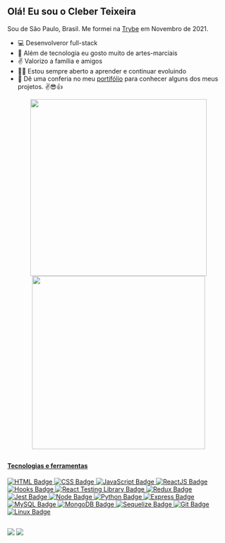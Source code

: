 ## Olá! Eu sou o Cleber Teixeira

Sou de São Paulo, Brasil. Me formei na [Trybe](https://www.betrybe.com) em Novembro de 2021.

- :computer: Desenvolveror full-stack
- :martial_arts_uniform: Além de tecnologia eu gosto muito de artes-marciais
- :v: Valorizo a família e amigos
- :man_student: Estou sempre aberto a aprender e continuar evoluindo
- :briefcase: Dê uma conferia no meu [portifólio](https://cleber-teixeira.github.io/) para conhecer alguns dos meus projetos. :v::sunglasses::thumbsup:


<div align="center">
  <a href="https://github.com/cleber-teixeira">
  <img width="400vw" src="https://github-readme-stats.vercel.app/api?username=cleber-teixeira&show_icons=true&theme=dark&include_all_commits=true&count_private=true"/>
  <img width="392vw" src="https://github-readme-stats.vercel.app/api/top-langs/?username=cleber-teixeira&layout=compact&langs_count=7&theme=dark"/>
</div>

  ##
  
#### Tecnologias e ferramentas

![HTML Badge](https://img.shields.io/badge/-HTML-E34F26?style=flat-square&logo=html5&logoColor=white)
![CSS Badge](https://img.shields.io/badge/-CSS-1572B6?style=flat-square&logo=css3&logoColor=white)
![JavaScript Badge](https://img.shields.io/badge/-JavaScript-yellow?style=flat-square&logo=JavaScript&logoColor=white)
![ReactJS Badge](https://img.shields.io/badge/-React-61DAFB?style=flat-square&logo=React&logoColor=black)
![Hooks Badge](https://img.shields.io/badge/-Hooks-61DAFB?style=flat-square&logo=React&logoColor=black)
![React Testing Library Badge](https://img.shields.io/badge/-RTL-61DAFB?style=flat-square&logo=react&logoColor=black)
![Redux Badge](https://img.shields.io/badge/-Redux-764ABC?style=flat-square&logo=Redux&logoColor=white)
![Jest Badge](https://img.shields.io/badge/-Jest-C21325?style=flat-square&logo=jest&logoColor=white)
![Node Badge](https://img.shields.io/badge/-Node.js-339933?style=flat-square&logo=node.js&logoColor=white)
![Python Badge](https://img.shields.io/badge/-Python-306998?style=flat-square&logo=python&logoColor=white)
![Express Badge](https://img.shields.io/badge/-Express.js-grey?style=flat-square&logo=expressjs&logoColor=white)
![MySQL Badge](https://img.shields.io/badge/-MySQL-4479A1?style=flat-square&logo=MySQL&logoColor=white)
![MongoDB Badge](https://img.shields.io/badge/-MongoDB-47A248?style=flat-square&logo=mongodb&logoColor=white)
![Sequelize Badge](https://img.shields.io/badge/-Sequelize-357bbe?style=flat-square&logo=sequelize&logoColor=white)
![Git Badge](https://img.shields.io/badge/-Git-F05032?style=flat-square&logo=git&logoColor=white)
![Linux Badge](https://img.shields.io/badge/-Linux-FCC624?style=flat-square&logo=Linux&logoColor=black)  
  
  ##
 
<div> 
  <a href = "mailto:cleberlt@gmail.com"><img src="https://img.shields.io/badge/-Gmail-%23333?style=for-the-badge&logo=gmail&logoColor=white" target="_blank"></a>
  <a href="https://www.linkedin.com/in/cleberlopesteixeira" target="_blank"><img src="https://img.shields.io/badge/-LinkedIn-%230077B5?style=for-the-badge&logo=linkedin&logoColor=white" target="_blank"></a>
</div>

